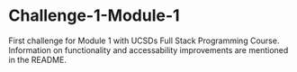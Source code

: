 # Challenge-1-Module-1
First challenge for Module 1 with UCSDs Full Stack Programming Course. Information on functionality and accessability improvements are mentioned in the README.
